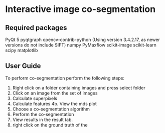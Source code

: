 # Interactive image co-segmentation
## Required packages
PyQt 5
pyqtgraph
opencv-contrib-python (Using version 3.4.2.17, as newer versions do not include SIFT)
numpy
PyMaxflow
scikit-image
scikit-learn
scipy
matplotlib
## User Guide
To perform co-segmentation perform the following steps:
1. Right click on a folder containing images and press select folder
2. Click on an image from the set of images
3. Calculate superpixels
4. Calculate features
  4b. View the mds plot
5. Choose a co-segmentation algorithm
6. Perform the co-segmentation
7. View results in the result tab.
8. right click on the ground truth of the 
